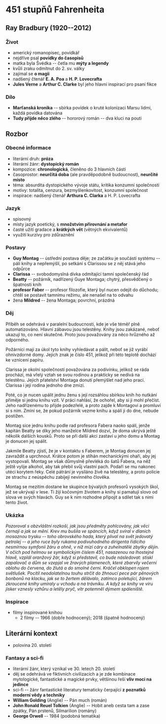# 451 stupňů Fahrenheita

## Ray Bradbury (1920--2012)

### Život
- americký romanopisec, povídkář
- nejdříve psal **povídky do časopisů**
- matka byla Švédka -- četla mu **mýty a legendy**
- kvůli zraku odmítnut do 2. sv. války
- zajímal se **o magii**
- nadšený čtenář **E. A. Poa** a **H. P. Lovecrafta**
- **Jules Verne** a **Arthur C. Clarke** byl jeho hlavní inspirací pro psaní fikce

### Dílo
- **Marťanská kronika** -- sbírka povídek o kruté kolonizaci Marsu lidmi, každá povídka datována
- **Tudy přijde něco zlého** -- hororový román -- dva kluci na pouti

## Rozbor

### Obecné informace
- literární druh: **próza**
- literární žánr: **dystopický román**  
- kompozice: **chronologická**, členěno do 3 hlavních částí
- časoprostor: **neurčitá doba** (ale pravděpodobně budoucnost), **neurčité místo**
- téma: absurdita dystopického vývoje státu, kritika konzumní společnosti
- motivy: totalita, cenzura, bezmyšlenkovitost, konzumní společnost
- inspirace: nadšený čtenář **Arthura C. Clarka** a H. P. Lovecrafta

### Jazyk
- spisovný
- místy jazyk poetický, s **množstvím přirovnání a metafor**
- časté užití gradace a **krátkých vět** (větných ekvivalentů)
- využití kurzívy pro zdůraznění

### Postavy
- **Guy Montag** -- ústřední postava děje; ze začátku je součástí systému -- pálí knihy a nepřemýšlí, po setkání s Clarissou se z něj stává jeho odpůrce
- **Clarissa** -- svobodomyslná dívka odmítající tamní společenský řád
- **Beatty** -- požárník, nadřízený Guye Montaga; chytrý, přesvědčený o špatnosti knih
- **profesor Faber** -- profesor filozofie, který byl nucen odejít do důchodu; chtěl se postavit tamnímu režimu, ale nenašel na to odvahu
- žena **Mildred** -- žena Montaga; povrchní, prázdná


### Děj
Příběh se odehrává v paralelní budoucnosti, kde je vše téměř plně automatizováno. Hlavní zábavou jsou telestěny. Knihy jsou zakázané, neboť ukazují to, co není skutečné. Proto jsou považovány za něco hrůzného až odporného.

Požárníci mají za úkol tyto knihy vyhledávat a pálit, neboť se již vyrábí ohnivzdorné domy. Jejich znak je číslo 451, jelikož při této teplotě dochází ke vznícení papíru.

Clarissa je okolní společností považována za podivínku, jelikož se ráda prochází, má vřelý vztah se svou rodinou a prakticky se nedívá na telestěnu. Jejich přatelství Montaga donutí přemýšlet nad jeho prací. Clarissa i její rodina jednoho dne zmizí.

Poté, co je nucen upálit jednu ženu s její rozsáhlou sbírkou knih ho nutkání přiměje si jednu knihu vzít. V práci nahlásí, že ochořel, aby si ji mohl přečíst. Jeho nadřízenému to přijde podezřelé, a proto zajde k Montagovi a promluví si s ním. Zmíní se, že pokud požárník vezme knihu a spálí ji do dne, nebude postižen.

Montag sice jednu knihu podle rad profesora Fabera naoko spálí, jenže kapitán Beatty se díky jeho manželce Mildred dozví, že doma ukrývá ještě několik dalších kousků. Proto se při další akci zastaví u jeho domu a Montag je donucen jej spálit.

Jakmile Beatty zjistí, že je v kontaktu s Faberem, je Montag donucen jej zavraždit a uprchnout. Krátce potom je stíhán mechanickými ohaři, aby jej vystopovali. Montag se však důmyslně převléká do šatů Fabera, na něž ještě vylije alkohol, aby tak přebil svůj vlastní pach. Podaří se mu nakonec utéci korytem řeky. Celé pátrání je vysíláno živě na telestěny, a proto policie ze strachu z neúspěchu zabíjejí nevinného člověka.

Montag se mezitím dostane ke skupince bývalých profesorů vysokých škol, jež se ukrývají v lese. Ti žijí kočovným životem a knihy si pamatují slovo od slova ve svých hlavách. Guy se k nim rozhodne připojit a sdílet tak s nimi tento život.

### Ukázka
_Pozoroval s obzvláštní rozkoší, jak jsou předměty pohlcovány, jak věci černají a jak se mění. Krev mu bušila ve spáncích, když svíral v dlaních mosaznou trysku -- toho obrovského hada, který plival na svět jedovatý petrolej -- a jeho ruce byly rukama podivuhodného dirigenta řídícího nesmírnou symfonii žáru a ohně, v níž mizí cáry a zuhelnatělé zbytky dějin. V očích pod helmou se symbolickým číslem 451, nasazenou na lhostejné hlavě, vzplál oranžový žár, když si představil, co bude následovat: stiskl zapalovač a dům se vzepjal ve žravých plamenech, které zbarvily večerní oblohu do červena, do žlutá a do smolné černi. Kráčel obklopen rojem světlušek. Pocítil neodolatelnou touhu strčit do žhnoucí pece pár pěnových bonbonů na klacku, jak se to žertem dělávalo, zatímco poletující, žárem zkroucené knihy umíraly u vchodu a na trávníku. A když se knihy ve víru jisker vznesly vzhůru a letěly pryč, vítr potemněl dýmem spáleniště._

### Inspirace
- filmy inspirované knihou
  - 2 filmy -- 1966 (dobře hodnocený); 2018 (špatně hodnocený)

## Literární kontext
- polovina 20. století

### Fantasy a sci-fi
-	literární žánr, který vznikal ve 30. letech 20. století
-	děj se odehrává ve fiktivních civilizacích a je zde kombinace mytologické, fantastické a magické prvky, většinou řeší **vliv moci na jedince**
-	sci-fi -- žánr fantastické literatury tematicky čerpající **z poznatků moderní vědy a techniky**
-	**William Golding** (Anglie) -- Pán much (román)
-	**John Ronald Reuel Tolkien** (Anglie) -- Hobit aneb cesta tam a zase zpátky, Pán prstenů, Silmarilion (romány)
- **George Orwell** -- 1984 (podobná tematika)
